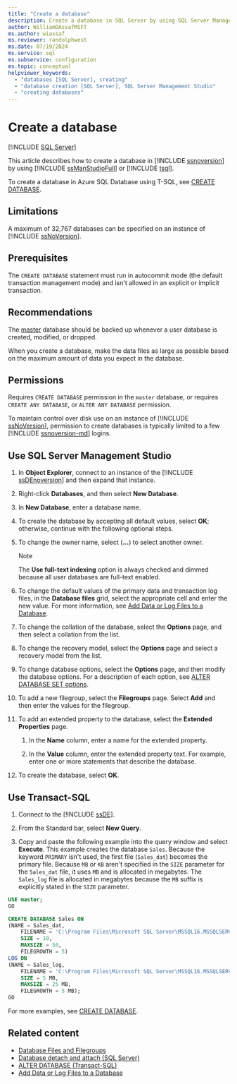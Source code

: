 ```yaml
---
title: "Create a database"
description: Create a database in SQL Server by using SQL Server Management Studio or Transact-SQL. View recommendations for the procedure.
author: WilliamDAssafMSFT
ms.author: wiassaf
ms.reviewer: randolphwest
ms.date: 07/19/2024
ms.service: sql
ms.subservice: configuration
ms.topic: conceptual
helpviewer_keywords:
  - "databases [SQL Server], creating"
  - "database creation [SQL Server], SQL Server Management Studio"
  - "creating databases"
---
```

# Create a database

[!INCLUDE [SQL Server](../../includes/applies-to-version/sqlserver.md)]

This article describes how to create a database in [!INCLUDE [ssnoversion](../../includes/ssnoversion-md.md)] by using [!INCLUDE [ssManStudioFull](../../includes/ssmanstudiofull-md.md)] or [!INCLUDE [tsql](../../includes/tsql-md.md)].

To create a database in Azure SQL Database using T-SQL, see [CREATE DATABASE](../../t-sql/statements/create-database-transact-sql.md).

## Limitations

A maximum of 32,767 databases can be specified on an instance of [!INCLUDE [ssNoVersion](../../includes/ssnoversion-md.md)].

## Prerequisites

The `CREATE DATABASE` statement must run in autocommit mode (the default transaction management mode) and isn't allowed in an explicit or implicit transaction.

## Recommendations

The [master](master-database.md) database should be backed up whenever a user database is created, modified, or dropped.

When you create a database, make the data files as large as possible based on the maximum amount of data you expect in the database.

## Permissions

Requires `CREATE DATABASE` permission in the `master` database, or requires `CREATE ANY DATABASE`, or `ALTER ANY DATABASE` permission.

To maintain control over disk use on an instance of [!INCLUDE [ssNoVersion](../../includes/ssnoversion-md.md)], permission to create databases is typically limited to a few [!INCLUDE [ssnoversion-md](../../includes/ssnoversion-md.md)] logins.

## <a id="SSMSProcedure"></a> Use SQL Server Management Studio

1. In **Object Explorer**, connect to an instance of the [!INCLUDE [ssDEnoversion](../../includes/ssdenoversion-md.md)] and then expand that instance.

1. Right-click **Databases**, and then select **New Database**.

1. In **New Database**, enter a database name.

1. To create the database by accepting all default values, select **OK**; otherwise, continue with the following optional steps.

1. To change the owner name, select (**...**) to select another owner.

   > [!NOTE]  
   > The **Use full-text indexing** option is always checked and dimmed because all user databases are full-text enabled.

1. To change the default values of the primary data and transaction log files, in the **Database files** grid, select the appropriate cell and enter the new value. For more information, see [Add Data or Log Files to a Database](add-data-or-log-files-to-a-database.md).

1. To change the collation of the database, select the **Options** page, and then select a collation from the list.

1. To change the recovery model, select the **Options** page and select a recovery model from the list.

1. To change database options, select the **Options** page, and then modify the database options. For a description of each option, see [ALTER DATABASE SET options](../../t-sql/statements/alter-database-transact-sql-set-options.md).

1. To add a new filegroup, select the **Filegroups** page. Select **Add** and then enter the values for the filegroup.

1. To add an extended property to the database, select the **Extended Properties** page.

   1. In the **Name** column, enter a name for the extended property.

   1. In the **Value** column, enter the extended property text. For example, enter one or more statements that describe the database.

1. To create the database, select **OK**.

## <a id="TsqlProcedure"></a> Use Transact-SQL

1. Connect to the [!INCLUDE [ssDE](../../includes/ssde-md.md)].

1. From the Standard bar, select **New Query**.

1. Copy and paste the following example into the query window and select **Execute**. This example creates the database `Sales`. Because the keyword `PRIMARY` isn't used, the first file (`Sales_dat`) becomes the primary file. Because `MB` or `KB` aren't specified in the `SIZE` parameter for the `Sales_dat` file, it uses `MB` and is allocated in megabytes. The `Sales_log` file is allocated in megabytes because the `MB` suffix is explicitly stated in the `SIZE` parameter.

```sql
USE master;
GO

CREATE DATABASE Sales ON
(NAME = Sales_dat,
    FILENAME = 'C:\Program Files\Microsoft SQL Server\MSSQL16.MSSQLSERVER\MSSQL\DATA\saledat.mdf',
    SIZE = 10,
    MAXSIZE = 50,
    FILEGROWTH = 5)
LOG ON
(NAME = Sales_log,
    FILENAME = 'C:\Program Files\Microsoft SQL Server\MSSQL16.MSSQLSERVER\MSSQL\DATA\salelog.ldf',
    SIZE = 5 MB,
    MAXSIZE = 25 MB,
    FILEGROWTH = 5 MB);
GO
```

For more examples, see [CREATE DATABASE](../../t-sql/statements/create-database-transact-sql.md).

## Related content

- [Database Files and Filegroups](database-files-and-filegroups.md)
- [Database detach and attach (SQL Server)](database-detach-and-attach-sql-server.md)
- [ALTER DATABASE (Transact-SQL)](../../t-sql/statements/alter-database-transact-sql.md)
- [Add Data or Log Files to a Database](add-data-or-log-files-to-a-database.md)
